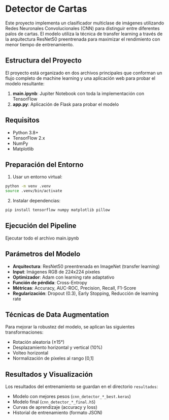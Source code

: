 # Detector de Cartas

Este proyecto implementa un clasificador multiclase de imágenes utilizando Redes Neuronales Convolucionales (CNN) para distinguir entre diferentes palos de cartas. El modelo utiliza la técnica de transfer learning a través de la arquitectura ResNet50 preentrenada para maximizar el rendimiento con menor tiempo de entrenamiento.

## Estructura del Proyecto

El proyecto está organizado en dos archivos principales que conforman un flujo completo de machine learning y una aplicación web para probar el modelo resultante:

1. **main.ipynb**: Jupiter Notebook con toda la implementación con TensorFlow
2. **app.py**: Aplicación de Flask para probar el modelo

## Requisitos

- Python 3.8+
- TensorFlow 2.x
- NumPy
- Matplotlib

## Preparación del Entorno

1. Usar un entorno virtual:

```bash
python -m venv .venv
source .venv/bin/activate 
```

2. Instalar dependencias:

```bash
pip install tensorflow numpy matplotlib pillow
```

## Ejecución del Pipeline

Ejecutar todo el archivo main.ipynb

## Parámetros del Modelo

- **Arquitectura**: ResNet50 preentrenada en ImageNet (transfer learning)
- **Input**: Imágenes RGB de 224x224 píxeles
- **Optimizador**: Adam con learning rate adaptativo
- **Función de pérdida**: Cross-Entropy
- **Métricas**: Accuracy, AUC-ROC, Precision, Recall, F1-Score
- **Regularización**: Dropout (0.3), Early Stopping, Reducción de learning rate

## Técnicas de Data Augmentation

Para mejorar la robustez del modelo, se aplican las siguientes transformaciones:
- Rotación aleatoria (±15°)
- Desplazamiento horizontal y vertical (10%)
- Volteo horizontal
- Normalización de píxeles al rango [0,1]

## Resultados y Visualización

Los resultados del entrenamiento se guardan en el directorio `resultados`:
- Modelo con mejores pesos (`cnn_detector_*_best.keras`)
- Modelo final (`cnn_detector_*_final.h5`)
- Curvas de aprendizaje (accuracy y loss)
- Historial de entrenamiento (formato JSON)